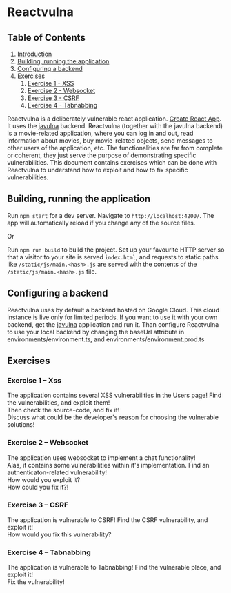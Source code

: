# Reactvulna

## Table of Contents

1. [Introduction](#Introduction)
2. [Building, running the application](#Build)
3. [Configuring a backend](#Backend)
4. [Exercises](#Exercises)
   1. [Exercise 1 - XSS](#Exercise_xss)
   1. [Exercise 2 - Websocket](#Exercise_websocket)
   1. [Exercise 3 - CSRF](#Exercise_csrf)
   1. [Exercise 4 - Tabnabbing](#Exercise_tabnab)

<a name="Introduction"></a>
Reactvulna is a deliberately vulnerable react application. [Create React App](https://github.com/facebookincubator/create-react-app). It uses the [javulna](https://github.com/edu-secmachine/javulna) backend. Reactvulna (together with the javulna backend) is a movie-related application, where you can log in and out, read information about movies, buy movie-related objects, send messages to other users of the application, etc. The functionalities are far from complete or coherent, they just serve the purpose of demonstrating specific vulnerabilities. This document contains exercises which can be done with Reactvulna to understand how to exploit and how to fix specific vulnerabilities.

<a name="Build"></a>

## Building, running the application

Run `npm start` for a dev server. Navigate to `http://localhost:4200/`. The app will automatically reload if you change any of the source files.

Or

Run `npm run build` to build the project. Set up your favourite HTTP server so that a visitor to your site is served `index.html`, and requests to static paths like `/static/js/main.<hash>.js` are served with the contents of the `/static/js/main.<hash>.js` file.

<a name="Backend"></a>

## Configuring a backend

Reactvulna uses by default a backend hosted on Google Cloud. This cloud instance is live only for limited periods. If you want to use it with your own backend, get the [javulna](https://github.com/edu-secmachine/javulna) application and run it. Than configure Reactvulna to use your local backend by changing the baseUrl attribute in environments/environment.ts, and environments/environment.prod.ts

<a name="Exercises"></a>

## Exercises

<a name="Exercise_xss"></a>

### Exercise 1 – Xss

The application contains several XSS vulnerabilities in the Users page! Find the vulnerabilities, and exploit them!  
Then check the source-code, and fix it!  
Discuss what could be the developer's reason for choosing the vulnerable solutions!

<a name="Exercise_websocket"></a>

### Exercise 2 – Websocket

The application uses websocket to implement a chat functionality!  
Alas, it contains some vulnerabilities within it's implementation. Find an authenticaton-related vulnerability!  
How would you exploit it?  
How could you fix it?!

<a name="Exercise_csrf"></a>

### Exercise 3 – CSRF

The application is vulnerable to CSRF!
Find the CSRF vulnerability, and exploit it!  
How would you fix this vulnerability?

<a name="Exercise_tabnab"></a>

### Exercise 4 – Tabnabbing

The application is vulnerable to Tabnabbing! Find the vulnerable place, and exploit it!  
Fix the vulnerability!
